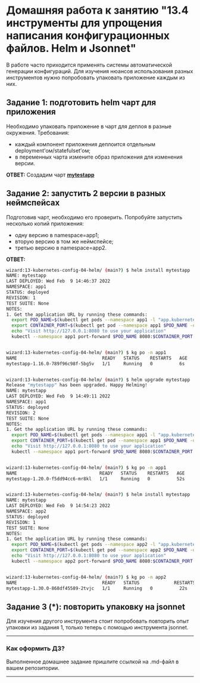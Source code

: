 # Домашняя работа к занятию "13.4 инструменты для упрощения написания конфигурационных файлов. Helm и Jsonnet"

В работе часто приходится применять системы автоматической генерации конфигураций. Для изучения нюансов использования разных инструментов нужно попробовать упаковать приложение каждым из них.

## Задание 1: подготовить helm чарт для приложения

Необходимо упаковать приложение в чарт для деплоя в разные окружения. Требования:

* каждый компонент приложения деплоится отдельным deployment’ом/statefulset’ом;
* в переменных чарта измените образ приложения для изменения версии.

**ОТВЕТ:** Создадим чарт **[mytestapp](./mytestapp)**  

## Задание 2: запустить 2 версии в разных неймспейсах

Подготовив чарт, необходимо его проверить. Попробуйте запустить несколько копий приложения:

* одну версию в namespace=app1;
* вторую версию в том же неймспейсе;
* третью версию в namespace=app2.

**ОТВЕТ:**

```bash
wizard:13-kubernetes-config-04-helm/ (main?) $ helm install mytestapp ./mytestapp --create-namespace -n app1
NAME: mytestapp
LAST DEPLOYED: Wed Feb  9 14:46:37 2022
NAMESPACE: app1
STATUS: deployed
REVISION: 1
TEST SUITE: None
NOTES:
1. Get the application URL by running these commands:
  export POD_NAME=$(kubectl get pods --namespace app1 -l "app.kubernetes.io/name=mytestapp,app.kubernetes.io/instance=mytestapp" -o jsonpath="{.items[0].metadata.name}")
  export CONTAINER_PORT=$(kubectl get pod --namespace app1 $POD_NAME -o jsonpath="{.spec.containers[0].ports[0].containerPort}")
  echo "Visit http://127.0.0.1:8080 to use your application"
  kubectl --namespace app1 port-forward $POD_NAME 8080:$CONTAINER_PORT


wizard:13-kubernetes-config-04-helm/ (main?) $ kg po -n app1
NAME                                READY   STATUS    RESTARTS   AGE
mytestapp-1.16.0-789f96c98f-5bg5v   1/1     Running   0          6s


wizard:13-kubernetes-config-04-helm/ (main?) $ helm upgrade mytestapp ./mytestapp --create-namespace -n app1
Release "mytestapp" has been upgraded. Happy Helming!
NAME: mytestapp
LAST DEPLOYED: Wed Feb  9 14:49:11 2022
NAMESPACE: app1
STATUS: deployed
REVISION: 2
TEST SUITE: None
NOTES:
1. Get the application URL by running these commands:
  export POD_NAME=$(kubectl get pods --namespace app1 -l "app.kubernetes.io/name=mytestapp,app.kubernetes.io/instance=mytestapp" -o jsonpath="{.items[0].metadata.name}")
  export CONTAINER_PORT=$(kubectl get pod --namespace app1 $POD_NAME -o jsonpath="{.spec.containers[0].ports[0].containerPort}")
  echo "Visit http://127.0.0.1:8080 to use your application"
  kubectl --namespace app1 port-forward $POD_NAME 8080:$CONTAINER_PORT


wizard:13-kubernetes-config-04-helm/ (main?) $ kg po -n app1
NAME                               READY   STATUS    RESTARTS   AGE
mytestapp-1.20.0-f5dd94cc6-mr8kl   1/1     Running   0          52s


wizard:13-kubernetes-config-04-helm/ (main?) $ helm install mytestapp ./mytestapp --create-namespace -n app2
NAME: mytestapp
LAST DEPLOYED: Wed Feb  9 14:54:23 2022
NAMESPACE: app2
STATUS: deployed
REVISION: 1
TEST SUITE: None
NOTES:
1. Get the application URL by running these commands:
  export POD_NAME=$(kubectl get pods --namespace app2 -l "app.kubernetes.io/name=mytestapp,app.kubernetes.io/instance=mytestapp" -o jsonpath="{.items[0].metadata.name}")
  export CONTAINER_PORT=$(kubectl get pod --namespace app2 $POD_NAME -o jsonpath="{.spec.containers[0].ports[0].containerPort}")
  echo "Visit http://127.0.0.1:8080 to use your application"
  kubectl --namespace app2 port-forward $POD_NAME 8080:$CONTAINER_PORT


wizard:13-kubernetes-config-04-helm/ (main?) $ kg po -n app2
NAME                                READY   STATUS             RESTARTS   AGE
mytestapp-1.30.0-868df45589-2tvjc   1/1     Running   0          22s

```

## Задание 3 (*): повторить упаковку на jsonnet

Для изучения другого инструмента стоит попробовать повторить опыт упаковки из задания 1, только теперь с помощью инструмента jsonnet.

---

### Как оформить ДЗ?

Выполненное домашнее задание пришлите ссылкой на .md-файл в вашем репозитории.

---
